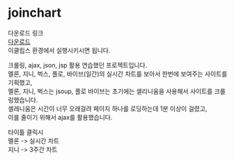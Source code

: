 # joinchart

다운로드 링크<br/>
<a href="https://drive.google.com/file/d/1kGN6Zzvg5O9z5hiQ7jU7na9lWLLjxOVL/view?usp=sharing">다운로드</a>
<br/>
이클립스 환경에서 실행시키시면 됩니다.

크롤링, ajax, json, jsp 활용 연습했던 프로젝트입니다.<br/>
멜론, 지니, 벅스, 플로, 바이브(일간)의 실시간 차트를 보아서 한번에 보여주는 사이트를 기획했고,<br/>
멜론, 지니, 벅스는 jsoup, 플로 바이브는 초기에는 셀리니움을 사용해서 사이트를 크롤링했습니다.<br/>
셀레니움은 시간이 너무 오래걸려 페이지 하나를 로딩하는데 1분 이상이 걸렸고, <br/>
이를 줄이기 위해서 ajax를 활용했습니다.<br/>

타이틀 클릭시 <br/>
멜론 -> 실시간 차트<br/>
지니 -> 3주간 차트<br/>

